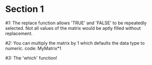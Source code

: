 # Section 1
*#1:*
The replace function allows 'TRUE' and 'FALSE' to be repeatedly selected. Not all values of the matrix would be aptly filled without replacement.

*#2:* You can multiply the matrix by 1 which defaults the data type to numeric. code: MyMatrix*1

*#3:* The 'which' function!